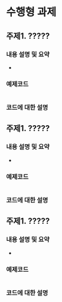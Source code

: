 # 수행형 과제

## 주제1. ?????

### 내용 설명 및 요약
*
### 예제코드
```java
```
### 코드에 대한 설명

## 주제1. ?????

### 내용 설명 및 요약
*
### 예제코드
```java
```
### 코드에 대한 설명

## 주제1. ?????

### 내용 설명 및 요약
*
### 예제코드
```java
```
### 코드에 대한 설명


